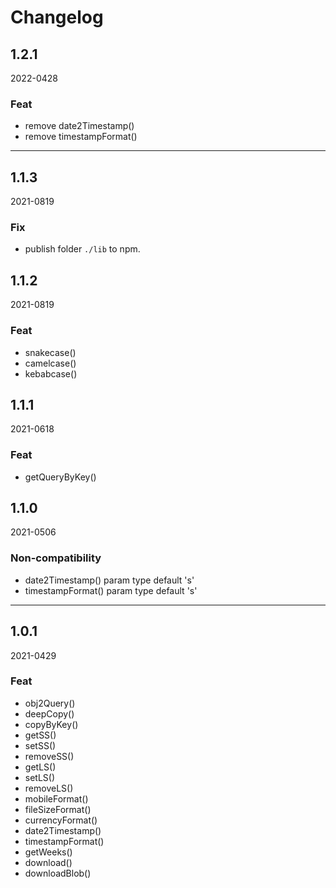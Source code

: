 # Changelog

## 1.2.1
2022-0428

### Feat
- remove date2Timestamp()
- remove timestampFormat()

---

## 1.1.3
2021-0819

### Fix
- publish folder `./lib` to npm.

## 1.1.2
2021-0819

### Feat
- snakecase()
- camelcase()
- kebabcase()

## 1.1.1
2021-0618

### Feat
- getQueryByKey()

## 1.1.0
2021-0506

### Non-compatibility
- date2Timestamp() param type default 's'
- timestampFormat() param type default 's'

---

## 1.0.1
2021-0429

### Feat
- obj2Query()
- deepCopy()
- copyByKey()
- getSS()
- setSS()
- removeSS()
- getLS()
- setLS()
- removeLS()
- mobileFormat()
- fileSizeFormat()
- currencyFormat()
- date2Timestamp()
- timestampFormat()
- getWeeks()
- download()
- downloadBlob()
